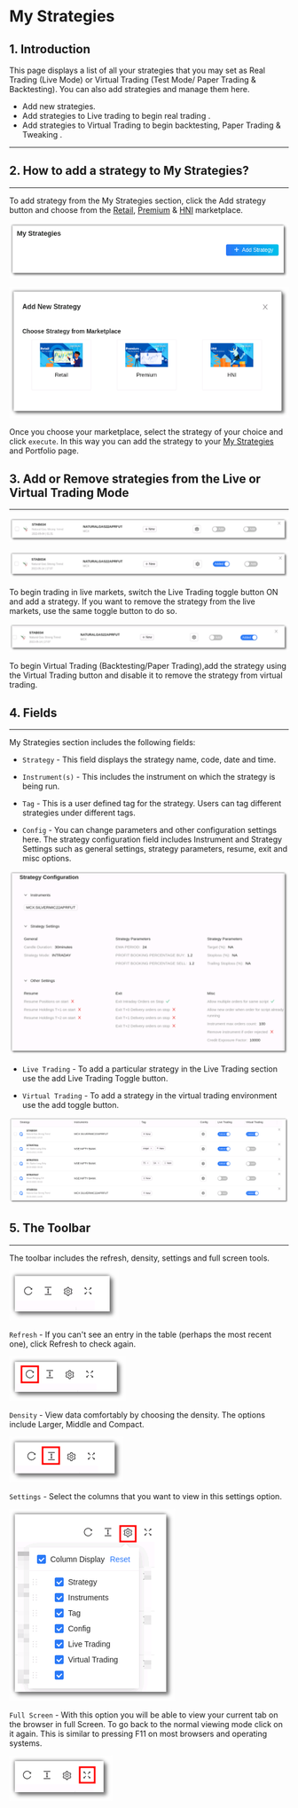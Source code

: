 # My Strategies

## 1. Introduction

This page displays a list of all your strategies that you may set as Real Trading (Live Mode) or Virtual Trading (Test Mode/ Paper Trading & Backtesting). You can also add strategies and manage them here.

* Add new strategies. 
* Add strategies to Live trading to begin real trading .
* Add strategies to Virtual Trading to begin backtesting, Paper Trading & Tweaking .

---

## 2. How to add a strategy to My Strategies?

---

To add strategy from the My Strategies section, click the Add strategy button and choose from the [Retail](https://app.algobulls.com/marketplace/category/retail), [Premium](https://app.algobulls.com/marketplace/category/premium) & [HNI](https://app.algobulls.com/marketplace/category/hni) marketplace.

![Custom Strategies](imgs/ms1.png)

![Custom Strategies](imgs/ms2.png)

Once you choose your marketplace, select the strategy of your choice and click `execute`. In this way you can add the strategy to your [My Strategies](https://app.algobulls.com/manage-strategies) and Portfolio page. 

## 3. Add or Remove strategies from the Live or Virtual Trading Mode

---

![Custom Strategies](imgs/ms6.png)

![Custom Strategies](imgs/ms4.png)

To begin trading in live markets, switch the Live Trading toggle button ON and add a strategy. If you want to remove the strategy from the live markets, use the same toggle button to do so.

![Custom Strategies](imgs/ms5.png)

To begin Virtual Trading (Backtesting/Paper Trading),add the strategy using the Virtual Trading button and disable it to remove the strategy from virtual trading.

## 4. Fields
---
My Strategies section includes the following fields: 

* `Strategy` - This field displays the strategy name, code, date and time.

* `Instrument(s)` - This includes the instrument on which the strategy is being run. 

* `Tag` - This is a user defined tag for the strategy. Users can tag different strategies under different tags.

* `Config` - You can change parameters and other configuration settings here. 
The strategy configuration field includes Instrument and Strategy Settings such as general settings, strategy parameters, resume, exit and misc options. 

![Portfolio](imgs/portfolio5.png)

* `Live Trading` - To add a particular strategy in the Live Trading section use the add Live Trading Toggle button. 

* `Virtual Trading` - To add a strategy in the virtual trading environment use the add toggle button.

[ ![Custom Strategies](imgs/ms3.png "Click to Enlarge or Ctrl+Click to open in a new Tab") ](imgs/ms3.png)


## 5. The Toolbar
---
The toolbar includes the refresh, density, settings and full screen tools. 

![Filters](imgs/toolbar1.png)

`Refresh` - If you can't see an entry in the table (perhaps the most recent one), click Refresh to check again.

![Filters](imgs/toolbar3.png)

`Density` - View data comfortably by choosing the density. The options include Larger, Middle and Compact. 

![Filters](imgs/toolbar4.png)

`Settings` - Select the columns that you want to view in this settings option.

![Filters](imgs/toolbar5_ms.png)

`Full Screen` - With this option you will be able to view your current tab on the browser in full Screen. To go back to the normal viewing mode click on it again. This is similar to pressing F11 on most browsers and operating systems.

![Filters](imgs/toolbar6.png)




